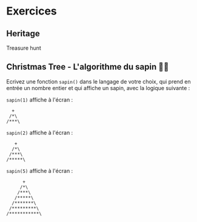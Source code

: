 # Exercices

## Heritage
Treasure hunt

## Christmas Tree - L'algorithme du sapin 🌲🎄
Ecrivez une fonction `sapin()` dans le langage de votre choix, qui prend en entrée un nombre entier et qui affiche un sapin, avec la logique suivante :

`sapin(1)` affiche à l'écran :
```
  +
 /*\
/***\
```

`sapin(2)` affiche à l'écran :
```
   +
  /*\
 /***\
/*****\
```

`sapin(5)` affiche à l'écran :
```
      + 
     /*\
    /***\
   /*****\
  /*******\
 /*********\
/***********\
```
